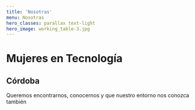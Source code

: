 ```yaml
---
title: 'Nosotras'
menu: Nosotras
hero_classes: parallax text-light
hero_image: working_table-3.jpg
---
```


# **Mujeres en Tecnología**
## Córdoba

<p class="hero-p">Queremos encontrarnos, conocernos y que nuestro entorno nos conozca también</p>


